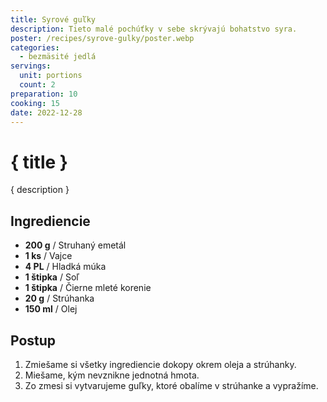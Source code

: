 ```yaml
---
title: Syrové guľky
description: Tieto malé pochúťky v sebe skrývajú bohatstvo syra.
poster: /recipes/syrove-gulky/poster.webp
categories:
  - bezmäsité jedlá
servings:
  unit: portions
  count: 2
preparation: 10
cooking: 15
date: 2022-12-28
---
```


# { title }

{ description }

## Ingrediencie

- **200 g** / Struhaný emetál
- **1 ks** / Vajce
- **4 PL** / Hladká múka
- **1 štipka** / Soľ
- **1 štipka** / Čierne mleté korenie
- **20 g** / Strúhanka
- **150 ml** / Olej

## Postup

1. Zmiešame si všetky ingrediencie dokopy okrem oleja a strúhanky.
2. Miešame, kým nevznikne jednotná hmota.
3. Zo zmesi si vytvarujeme guľky, ktoré obalíme v strúhanke a vypražíme.
